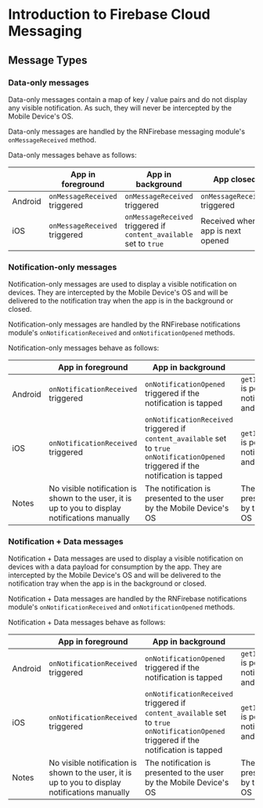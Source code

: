 # Introduction to Firebase Cloud Messaging

## Message Types

### Data-only messages

Data-only messages contain a map of key / value pairs and do not display any visible notification. As such, they will never be intercepted by the Mobile Device's OS.

Data-only messages are handled by the RNFirebase messaging module's `onMessageReceived` method.

Data-only messages behave as follows:

|         | App in foreground           | App in background            | App closed |
| ------- | --------------------------- | ---------------------------- | -----------|
| Android | `onMessageReceived` triggered | `onMessageReceived` triggered  | `onMessageReceived` triggered |
| iOS     | `onMessageReceived` triggered | `onMessageReceived` triggered if `content_available` set to `true` | Received when app is next opened |


### Notification-only messages

Notification-only messages are used to display a visible notification on devices. They are intercepted by the Mobile Device's OS and will be delivered to the notification tray when the app is in the background or closed.

Notification-only messages are handled by the RNFirebase notifications module's `onNotificationReceived` and `onNotificationOpened` methods.

Notification-only messages behave as follows:

|         | App in foreground           | App in background            | App closed |
| ------- | --------------------------- | ---------------------------- | -----------|
| Android | `onNotificationReceived` triggered | `onNotificationOpened` triggered if the notification is tapped | `getInitialNotification` is populated if the notification is tapped and opens the app |
| iOS     | `onNotificationReceived` triggered | `onNotificationReceived` triggered if `content_available` set to `true` <br />`onNotificationOpened` triggered if the notification is tapped | `getInitialNotification` is populated if the notification is tapped and opens the app |
| Notes   | No visible notification is shown to the user, it is up to you to display notifications manually | The notification is presented to the user by the Mobile Device's OS | The notification is presented to the user by the Mobile Device's OS |

### Notification + Data messages

Notification + Data messages are used to display a visible notification on devices with a data payload for consumption by the app. They are intercepted by the Mobile Device's OS and will be delivered to the notification tray when the app is in the background or closed.

Notification + Data messages are handled by the RNFirebase notifications module's `onNotificationReceived` and `onNotificationOpened` methods.

Notification + Data messages behave as follows:

|         | App in foreground           | App in background            | App closed |
| ------- | --------------------------- | ---------------------------- | -----------|
| Android | `onNotificationReceived` triggered | `onNotificationOpened` triggered if the notification is tapped | `getInitialNotification` is populated if the notification is tapped and opens the app |
| iOS     | `onNotificationReceived` triggered | `onNotificationReceived` triggered if `content_available` set to `true` <br />`onNotificationOpened` triggered if the notification is tapped | `getInitialNotification` is populated if the notification is tapped and opens the app |
| Notes   | No visible notification is shown to the user, it is up to you to display notifications manually | The notification is presented to the user by the Mobile Device's OS | The notification is presented to the user by the Mobile Device's OS |
